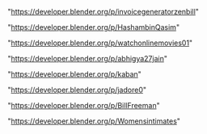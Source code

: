 "https://developer.blender.org/p/invoicegeneratorzenbill"

"https://developer.blender.org/p/HashambinQasim"

"https://developer.blender.org/p/watchonlinemovies01"

"https://developer.blender.org/p/abhigya27jain"

"https://developer.blender.org/p/kaban"

"https://developer.blender.org/p/jadore0"

"https://developer.blender.org/p/BillFreeman"

"https://developer.blender.org/p/Womensintimates"

 
 
